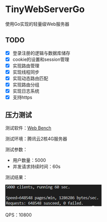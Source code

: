 TinyWebServerGo
===============

使用Go实现的轻量级Web服务器

TODO
---
* [x] 登录注册的逻辑与数据库储存
* [x] cookie的设置和session管理
* [x] 实现路由管理
* [x] 实现线程同步
* [x] 实现动态路由匹配
* [x] 实现路由分组
* [x] 实现日志系统
* [x] 支持https

压力测试
---
测试软件：[Web Bench](http://home.tiscali.cz/~cz210552/webbench.html)

测试环境：腾讯云2核4G服务器

测试参数：
* 用户数量：5000 
* 并发请求持续时间：60s

测试结果：

![](./ReadmeResource/test_result.png)

QPS：10800